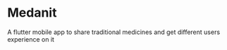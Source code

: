 # Medanit
A flutter mobile app to share traditional medicines and get different users experience on it
